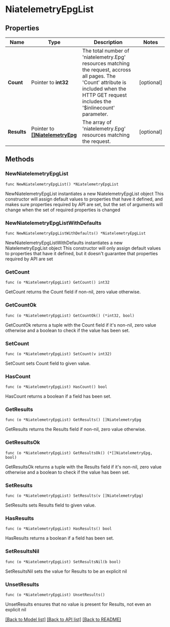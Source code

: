# NiatelemetryEpgList

## Properties

Name | Type | Description | Notes
------------ | ------------- | ------------- | -------------
**Count** | Pointer to **int32** | The total number of &#39;niatelemetry.Epg&#39; resources matching the request, accross all pages. The &#39;Count&#39; attribute is included when the HTTP GET request includes the &#39;$inlinecount&#39; parameter. | [optional] 
**Results** | Pointer to [**[]NiatelemetryEpg**](NiatelemetryEpg.md) | The array of &#39;niatelemetry.Epg&#39; resources matching the request. | [optional] 

## Methods

### NewNiatelemetryEpgList

`func NewNiatelemetryEpgList() *NiatelemetryEpgList`

NewNiatelemetryEpgList instantiates a new NiatelemetryEpgList object
This constructor will assign default values to properties that have it defined,
and makes sure properties required by API are set, but the set of arguments
will change when the set of required properties is changed

### NewNiatelemetryEpgListWithDefaults

`func NewNiatelemetryEpgListWithDefaults() *NiatelemetryEpgList`

NewNiatelemetryEpgListWithDefaults instantiates a new NiatelemetryEpgList object
This constructor will only assign default values to properties that have it defined,
but it doesn't guarantee that properties required by API are set

### GetCount

`func (o *NiatelemetryEpgList) GetCount() int32`

GetCount returns the Count field if non-nil, zero value otherwise.

### GetCountOk

`func (o *NiatelemetryEpgList) GetCountOk() (*int32, bool)`

GetCountOk returns a tuple with the Count field if it's non-nil, zero value otherwise
and a boolean to check if the value has been set.

### SetCount

`func (o *NiatelemetryEpgList) SetCount(v int32)`

SetCount sets Count field to given value.

### HasCount

`func (o *NiatelemetryEpgList) HasCount() bool`

HasCount returns a boolean if a field has been set.

### GetResults

`func (o *NiatelemetryEpgList) GetResults() []NiatelemetryEpg`

GetResults returns the Results field if non-nil, zero value otherwise.

### GetResultsOk

`func (o *NiatelemetryEpgList) GetResultsOk() (*[]NiatelemetryEpg, bool)`

GetResultsOk returns a tuple with the Results field if it's non-nil, zero value otherwise
and a boolean to check if the value has been set.

### SetResults

`func (o *NiatelemetryEpgList) SetResults(v []NiatelemetryEpg)`

SetResults sets Results field to given value.

### HasResults

`func (o *NiatelemetryEpgList) HasResults() bool`

HasResults returns a boolean if a field has been set.

### SetResultsNil

`func (o *NiatelemetryEpgList) SetResultsNil(b bool)`

 SetResultsNil sets the value for Results to be an explicit nil

### UnsetResults
`func (o *NiatelemetryEpgList) UnsetResults()`

UnsetResults ensures that no value is present for Results, not even an explicit nil

[[Back to Model list]](../README.md#documentation-for-models) [[Back to API list]](../README.md#documentation-for-api-endpoints) [[Back to README]](../README.md)


